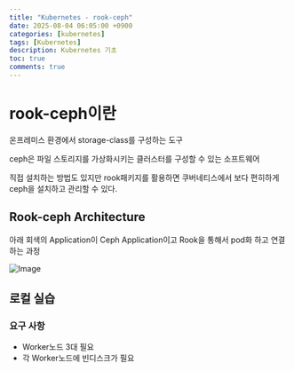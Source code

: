 ```yaml
---
title: "Kubernetes - rook-ceph"
date: 2025-08-04 06:05:00 +0900
categories: [kubernetes]
tags: [Kubernetes]
description: Kubernetes 기초
toc: true
comments: true
---
```


# rook-ceph이란

온프레미스 환경에서  storage-class를 구성하는 도구

ceph은 파일 스토리지를 가상화시키는 클러스터를 구성할 수 있는 소프트웨어

직접 설치하는 방법도 있지만 rook패키지를 활용하면 쿠버네티스에서 보다 편히하게 ceph을 설치하고 관리할 수 있다.

## Rook-ceph Architecture

아래 회색의 Application이 Ceph Application이고 Rook을 통해서 pod화 하고 연결하는 과정

![Image](https://prod-files-secure.s3.us-west-2.amazonaws.com/e6db513d-ec54-40ff-aa74-2487b0bcfe15/cbb8b20f-f959-4b43-b1d7-dffd346657f5/Untitled.png?X-Amz-Algorithm=AWS4-HMAC-SHA256&X-Amz-Content-Sha256=UNSIGNED-PAYLOAD&X-Amz-Credential=ASIAZI2LB466VDJEDSBP%2F20250804%2Fus-west-2%2Fs3%2Faws4_request&X-Amz-Date=20250804T071433Z&X-Amz-Expires=3600&X-Amz-Security-Token=IQoJb3JpZ2luX2VjEAcaCXVzLXdlc3QtMiJHMEUCICCfuuNmFevqEvFpazchqNtyru%2BpQbdIlBFaOyLAgzbcAiEAwQ1jRT5Juv1PhELmZUWie6G9XexQoWt1J6rSnogxg7gq%2FwMIQBAAGgw2Mzc0MjMxODM4MDUiDLF7RccN%2FNRb2K0RSCrcA760%2BnKEKfs5dobrgQYoE2jE9zzh%2B3daTRFokzdf5ZWHA1TSnQz7sIRlio8Sc3JQ9NIC663PheCFxidCCIzac3vwr7kEQ1qtlryX0xfo%2FlWNVo5Mpa%2FqaYqGD0YZBk8NrQ1PmmD7e5oW0r9iMuruh7C0cRmCJOcfg23BObH4vjszCbcGnlMebKu%2F6HFDanFeEpyR%2BuPV0G7eYepelf%2BPp5O3jufhEIPg2MDqHx611pMqdUn6cfShm83KJFjhmag3a4hmtWdPaoe6Efw7GHwvUGTIveLN8N1451Dsw%2Fdg%2FBaJRqetcIF%2FGZzrVYcfAlwUoSEiZi7Nl194tE70q%2FyxqjbH62zlCFAypsHZoFnhR8c022zts3awDM5agen6Yzf3whAx%2B6YOm8z0RI8H%2FO8IKI04RTgULG%2FBWLzpfbHN5Lk9UmsdX64rbV7vt3uvYctociSxnlX50tJcfpeDyZYhZ%2B8ThZIK%2BiY9Nz%2FPooex6FYNhtZHlwoCJxGZd6Q14MvJ4it4mOdEllXQMyNTHr2xJLFTMpfWOOxe0F0%2FpazLyQdRHf0Ph1i2fQa%2FnA3qZuUEm4gE83EELxNNFMYG19dFJfPk%2Fh%2FAtyfGvlPW9AwCqPQ5dYneb4rVAmUDsTitMKy4wcQGOqUBwcYvZ5XJdXfvJqSho9WUFCSRScHK5ZZCkqEZa7S%2FuN9WRInrBFZx0DtChGVqme5gMTANDqcJ8XsbZWUt2l8B57vsnJrFsYsrw4iWScDoab6%2FmzXfzRMrv35dWh21JlSQE0x1hVK8j%2FNEBOSQkEIB7oEKoYQrWKL8OTkilXvy7YwK8VUbEnexwzOJr3YqZjFwros%2Faz69FBtuRazGDd1VWG31bk8h&X-Amz-Signature=f5dec8b312f255e712d7f8cd8f69093f3c05a8b9bb924feba9363f85f13bb9d8&X-Amz-SignedHeaders=host&x-amz-checksum-mode=ENABLED&x-id=GetObject)

## 로컬 실습

### 요구 사항 

- Worker노드 3대 필요
- 각 Worker노드에 빈디스크가 필요

